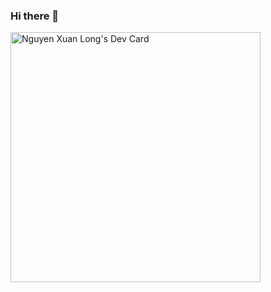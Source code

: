 ### Hi there 👋

<!--
**longwnx/longwnx** is a ✨ _special_ ✨ repository because its `README.md` (this file) appears on your GitHub profile.

Here are some ideas to get you started:

- 🔭 I’m currently working on ...
- 🌱 I’m currently learning ...
- 👯 I’m looking to collaborate on ...
- 🤔 I’m looking for help with ...
- 💬 Ask me about ...
- 📫 How to reach me: ...
- 😄 Pronouns: ...
- ⚡ Fun fact: ...
-->
<a href="https://app.daily.dev/longnxw"><img src="https://api.daily.dev/devcards/d9f6eb5c54ab4145a281ad8c30684651.png?r=ued" width="400" alt="Nguyen Xuan Long's Dev Card"/></a>
